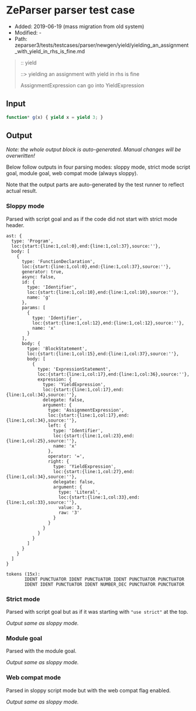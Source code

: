 # ZeParser parser test case

- Added: 2019-06-19 (mass migration from old system)
- Modified: -
- Path: zeparser3/tests/testcases/parser/newgen/yield/yielding_an_assignment_with_yield_in_rhs_is_fine.md

> :: yield
>
> ::> yielding an assignment with yield in rhs is fine
>
> AssignmentExpression can go into YieldExpression

## Input

`````js
function* g(x) { yield x = yield 3; }
`````

## Output

_Note: the whole output block is auto-generated. Manual changes will be overwritten!_

Below follow outputs in four parsing modes: sloppy mode, strict mode script goal, module goal, web compat mode (always sloppy).

Note that the output parts are auto-generated by the test runner to reflect actual result.

### Sloppy mode

Parsed with script goal and as if the code did not start with strict mode header.

`````
ast: {
  type: 'Program',
  loc:{start:{line:1,col:0},end:{line:1,col:37},source:''},
  body: [
    {
      type: 'FunctionDeclaration',
      loc:{start:{line:1,col:0},end:{line:1,col:37},source:''},
      generator: true,
      async: false,
      id: {
        type: 'Identifier',
        loc:{start:{line:1,col:10},end:{line:1,col:10},source:''},
        name: 'g'
      },
      params: [
        {
          type: 'Identifier',
          loc:{start:{line:1,col:12},end:{line:1,col:12},source:''},
          name: 'x'
        }
      ],
      body: {
        type: 'BlockStatement',
        loc:{start:{line:1,col:15},end:{line:1,col:37},source:''},
        body: [
          {
            type: 'ExpressionStatement',
            loc:{start:{line:1,col:17},end:{line:1,col:36},source:''},
            expression: {
              type: 'YieldExpression',
              loc:{start:{line:1,col:17},end:{line:1,col:34},source:''},
              delegate: false,
              argument: {
                type: 'AssignmentExpression',
                loc:{start:{line:1,col:17},end:{line:1,col:34},source:''},
                left: {
                  type: 'Identifier',
                  loc:{start:{line:1,col:23},end:{line:1,col:25},source:''},
                  name: 'x'
                },
                operator: '=',
                right: {
                  type: 'YieldExpression',
                  loc:{start:{line:1,col:27},end:{line:1,col:34},source:''},
                  delegate: false,
                  argument: {
                    type: 'Literal',
                    loc:{start:{line:1,col:33},end:{line:1,col:33},source:''},
                    value: 3,
                    raw: '3'
                  }
                }
              }
            }
          }
        ]
      }
    }
  ]
}

tokens (15x):
       IDENT PUNCTUATOR IDENT PUNCTUATOR IDENT PUNCTUATOR PUNCTUATOR
       IDENT IDENT PUNCTUATOR IDENT NUMBER_DEC PUNCTUATOR PUNCTUATOR
`````

### Strict mode

Parsed with script goal but as if it was starting with `"use strict"` at the top.

_Output same as sloppy mode._

### Module goal

Parsed with the module goal.

_Output same as sloppy mode._

### Web compat mode

Parsed in sloppy script mode but with the web compat flag enabled.

_Output same as sloppy mode._

